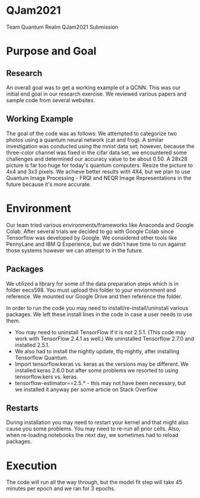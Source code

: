 # QJam2021
Team Quantum Realm QJam2021 Submission

# Purpose and Goal
## Research
An overall goal was to get a working example of a QCNN.  This was our initial end goal in our research exercise.  We reviewed various papers and sample code from several websites.

## Working Example
The goal of the code was as follows:
We attempted to categorize two photos using a quantum neural network (cat and frog).
A similar investigation was conducted using the mnist data set; however, because the three-color channel was fixed in the cifar data set, we encountered some challenges and determined our accuracy value to be about 0.50. A 28x28 picture is far too huge for today's quantum computers. Resize the picture to 4x4 and 3x3 pixels. We achieve better results with 4X4, but we plan to use Quantum Image Processing - FRQI and NEQR Image Representations in the future because it's more accurate.

# Environment
Our team tried various environments/frameworks like Anaconda and Google Colab.  After several trials we decided to go with Google Colab since Tensorflow was developed by Google.
We considered other tools like PennyLane and IBM Q Experience, but we didn't have time to run against those systems however we can attempt to in the future.

## Packages
We utilized a library for some of the data preparation steps which is in folder eecs598.  You must upload this folder to your enviornment and reference.  We mounted our Google Drive and then reference the folder.

In order to run the code you may need to install/re-install/uninstall various packages.  We left these install lines in the code in case a user needs to use them.
* You may need to uninstall TensorFlow if it is not 2.5.1.  (This code may work with TensorFlow 2.4.1 as well.)
We uninstalled Tensorflow 2.7.0 and installed 2.5.1.
* We also had to install the nightly update, tfq-nightly, after installing Tensorflow Quantum.
* Import tensorflow.keras vs. keras as the versions may be different.  We installed keras 2.6.0 but after some problems we resorted to using tensorflow.kers vs. keras.
* tensorflow-estimator==2.5.* - this may not have been necessary, but we installed it anyway per some article on Stack Overflow

## Restarts
During installation you may need to restart your kernel and that might also cause you some problems.  You may need to re-run all prior cells.  Also, when re-loading notebooks the next day, we sometimes had to reload packages.

# Execution
The code will run all the way through, but the model fit step will take 45 minutes per epoch and we ran for 3 epochs.
